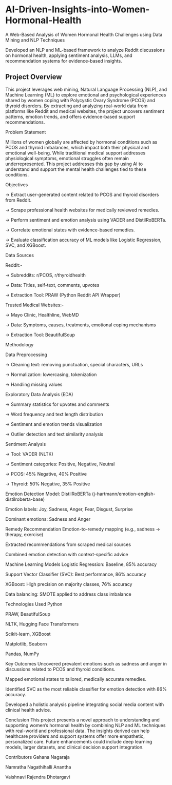 # AI-Driven-Insights-into-Women-Hormonal-Health
A Web-Based Analysis of Women Hormonal Health Challenges using Data Mining and NLP Techniques

Developed an NLP and ML-based framework to analyze Reddit discussions on hormonal health, applying sentiment analysis, LLMs, and recommendation systems for evidence-based insights.

## Project Overview

This project leverages web mining, Natural Language Processing (NLP), and Machine Learning (ML) to explore emotional and psychological experiences shared by women coping with Polycystic Ovary Syndrome (PCOS) and thyroid disorders. By extracting and analyzing real-world data from platforms like Reddit and medical websites, the project uncovers sentiment patterns, emotion trends, and offers evidence-based support recommendations.

Problem Statement

Millions of women globally are affected by hormonal conditions such as PCOS and thyroid imbalances, which impact both their physical and emotional well-being. While traditional medical support addresses physiological symptoms, emotional struggles often remain underrepresented. This project addresses this gap by using AI to understand and support the mental health challenges tied to these conditions.

Objectives

-> Extract user-generated content related to PCOS and thyroid disorders from Reddit.

-> Scrape professional health websites for medically reviewed remedies.

-> Perform sentiment and emotion analysis using VADER and DistilRoBERTa.

-> Correlate emotional states with evidence-based remedies.

-> Evaluate classification accuracy of ML models like Logistic Regression, SVC, and XGBoost.

Data Sources

Reddit:-

-> Subreddits: r/PCOS, r/thyroidhealth

-> Data: Titles, self-text, comments, upvotes

-> Extraction Tool: PRAW (Python Reddit API Wrapper)

Trusted Medical Websites:-

-> Mayo Clinic, Healthline, WebMD

-> Data: Symptoms, causes, treatments, emotional coping mechanisms

-> Extraction Tool: BeautifulSoup

Methodology

Data Preprocessing

-> Cleaning text: removing punctuation, special characters, URLs

-> Normalization: lowercasing, tokenization

-> Handling missing values

Exploratory Data Analysis (EDA)

-> Summary statistics for upvotes and comments

-> Word frequency and text length distribution

-> Sentiment and emotion trends visualization

-> Outlier detection and text similarity analysis

Sentiment Analysis

-> Tool: VADER (NLTK)

-> Sentiment categories: Positive, Negative, Neutral

-> PCOS: 45% Negative, 40% Positive

-> Thyroid: 50% Negative, 35% Positive

Emotion Detection
Model: DistilRoBERTa (j-hartmann/emotion-english-distilroberta-base)

Emotion labels: Joy, Sadness, Anger, Fear, Disgust, Surprise

Dominant emotions: Sadness and Anger

Remedy Recommendation
Emotion-to-remedy mapping (e.g., sadness → therapy, exercise)

Extracted recommendations from scraped medical sources

Combined emotion detection with context-specific advice

Machine Learning Models
Logistic Regression: Baseline, 85% accuracy

Support Vector Classifier (SVC): Best performance, 86% accuracy

XGBoost: High precision on majority classes, 76% accuracy

Data balancing: SMOTE applied to address class imbalance

Technologies Used
Python

PRAW, BeautifulSoup

NLTK, Hugging Face Transformers

Scikit-learn, XGBoost

Matplotlib, Seaborn

Pandas, NumPy

Key Outcomes
Uncovered prevalent emotions such as sadness and anger in discussions related to PCOS and thyroid conditions.

Mapped emotional states to tailored, medically accurate remedies.

Identified SVC as the most reliable classifier for emotion detection with 86% accuracy.

Developed a holistic analysis pipeline integrating social media content with clinical health advice.

Conclusion
This project presents a novel approach to understanding and supporting women’s hormonal health by combining NLP and ML techniques with real-world and professional data. The insights derived can help healthcare providers and support systems offer more empathetic, personalized care. Future enhancements could include deep learning models, larger datasets, and clinical decision support integration.

Contributors
Gahana Nagaraja

Namratha Nagathihalli Anantha

Vaishnavi Rajendra Dhotargavi
